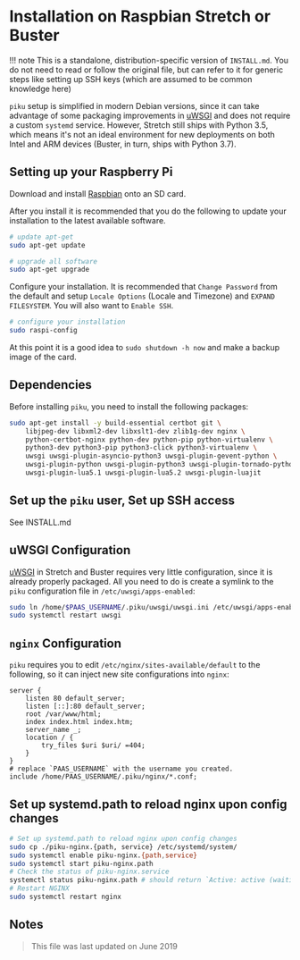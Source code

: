 # Installation on Raspbian Stretch or Buster

!!! note
    This is a standalone, distribution-specific version of `INSTALL.md`. You do not need to read or follow the original file, but can refer to it for generic steps like setting up SSH keys (which are assumed to be common knowledge here)

`piku` setup is simplified in modern Debian versions, since it can take advantage of some packaging improvements in [uWSGI][uwsgi] and does not require a custom `systemd` service. However, Stretch still ships with Python 3.5, which means it's not an ideal environment for new deployments on both Intel and ARM devices (Buster, in turn, ships with Python 3.7).

## Setting up your Raspberry Pi

Download and install [Raspbian](https://www.raspberrypi.org/downloads/raspbian/) onto an SD card.

After you install it is recommended that you do the following to update your installation to the latest available software.

```bash
# update apt-get
sudo apt-get update

# upgrade all software
sudo apt-get upgrade
```

Configure your installation.  It is recommended that `Change Password` from the default and setup `Locale Options` (Locale and Timezone) and `EXPAND FILESYSTEM`.  You will also want to `Enable SSH`.
```bash
# configure your installation
sudo raspi-config
```

At this point it is a good idea to `sudo shutdown -h now` and make a backup image of the card.

## Dependencies

Before installing `piku`, you need to install the following packages:

```bash
sudo apt-get install -y build-essential certbot git \
    libjpeg-dev libxml2-dev libxslt1-dev zlib1g-dev nginx \
    python-certbot-nginx python-dev python-pip python-virtualenv \
    python3-dev python3-pip python3-click python3-virtualenv \
    uwsgi uwsgi-plugin-asyncio-python3 uwsgi-plugin-gevent-python \
    uwsgi-plugin-python uwsgi-plugin-python3 uwsgi-plugin-tornado-python \
    uwsgi-plugin-lua5.1 uwsgi-plugin-lua5.2 uwsgi-plugin-luajit
```
## Set up the `piku` user, Set up SSH access

See INSTALL.md

## uWSGI Configuration

[uWSGI][uwsgi] in Stretch and Buster requires very little configuration, since it is already properly packaged. All you need to do is create a symlink to the `piku` configuration file in `/etc/uwsgi/apps-enabled`:

```bash
sudo ln /home/$PAAS_USERNAME/.piku/uwsgi/uwsgi.ini /etc/uwsgi/apps-enabled/piku.ini
sudo systemctl restart uwsgi
```

## `nginx` Configuration

`piku` requires you to edit `/etc/nginx/sites-available/default` to the following, so it can inject new site configurations into `nginx`:

```
server {
    listen 80 default_server;
    listen [::]:80 default_server;
    root /var/www/html;
    index index.html index.htm;
    server_name _;
    location / {
        try_files $uri $uri/ =404;
    }
}
# replace `PAAS_USERNAME` with the username you created.
include /home/PAAS_USERNAME/.piku/nginx/*.conf;
```

## Set up systemd.path to reload nginx upon config changes

```bash
# Set up systemd.path to reload nginx upon config changes
sudo cp ./piku-nginx.{path, service} /etc/systemd/system/
sudo systemctl enable piku-nginx.{path,service}
sudo systemctl start piku-nginx.path
# Check the status of piku-nginx.service
systemctl status piku-nginx.path # should return `Active: active (waiting)`
# Restart NGINX
sudo systemctl restart nginx
```
## Notes

> This file was last updated on June 2019

[uwsgi]: https://github.com/unbit/uwsgi
